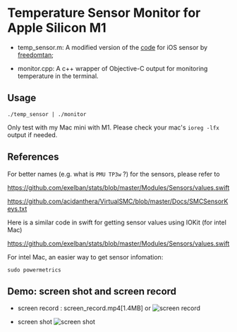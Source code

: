 # Temperature Sensor Monitor for Apple Silicon M1 

- temp_sensor.m: A modified version of the [code](https://github.com/freedomtan/sensors/blob/master/sensors/sensors.m) for iOS sensor by [freedomtan](https://github.com/freedomtan);

- monitor.cpp: A c++ wrapper of Objective-C output for monitoring temperature in the terminal.

## Usage

`./temp_sensor | ./monitor`

Only test with my Mac mini with M1. Please check your mac's `ioreg -lfx` output if needed.

## References

For better names (e.g. what is `PMU TP3w` ?) for the sensors, please refer to 

https://github.com/exelban/stats/blob/master/Modules/Sensors/values.swift

https://github.com/acidanthera/VirtualSMC/blob/master/Docs/SMCSensorKeys.txt

Here is a similar code in swift for getting sensor values using IOKit (for intel Mac)

https://github.com/exelban/stats/blob/master/Modules/Sensors/values.swift

For intel Mac, an easier way to get sensor infomation:

`sudo powermetrics`



## Demo: screen shot and screen record
- screen record : screen_record.mp4[1.4MB] or
![screen record](https://raw.githubusercontent.com/fermion-star/apple_sensors/master/screen_record.low.gif)

- screen shot 
![screen shot](https://raw.githubusercontent.com/fermion-star/apple_sensors/master/screen_shot.png) 
<!---
![screen record](screen_record.mp4)

![screen shot](screen_shot.png) 
--->



